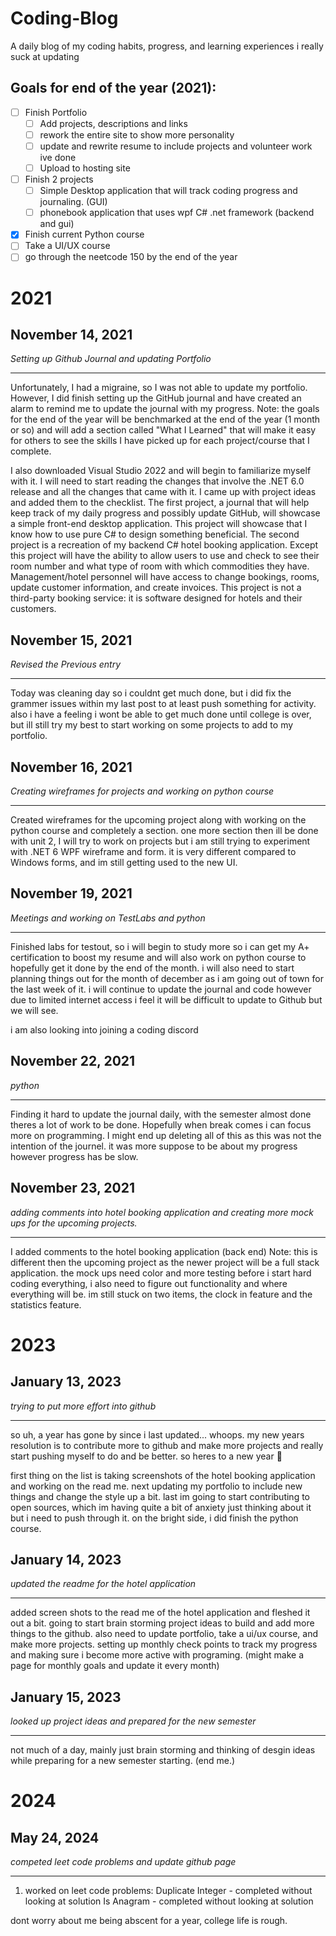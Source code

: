 # Coding-Blog
  A daily blog of my coding habits, progress, and learning experiences
  i really suck at updating

## Goals for end of the year (2021):
 - [ ] Finish Portfolio
     - [ ] Add projects, descriptions and links
     - [ ] rework the entire site to show more personality
     - [ ] update and rewrite resume to include projects and volunteer work ive done
     - [ ] Upload to hosting site
 - [ ] Finish 2 projects
     - [ ] Simple Desktop application that will track coding progress and journaling. (GUI)
     - [ ] phonebook application that uses wpf C# .net framework (backend and gui)
 - [X] Finish current Python course
 - [ ] Take a UI/UX course
 - [ ] go through the neetcode 150 by the end of the year

# 2021
## November 14, 2021
*Setting up Github Journal and updating Portfolio*

<hr>

Unfortunately, I had a migraine, so I was not able to update my portfolio. However, I did finish setting up the GitHub journal and have created an alarm to remind me to update the journal with my progress. Note: the goals for the end of the year will be benchmarked at the end of the year (1 month or so) and will add a section called "What I Learned" that will make it easy for others to see the skills I have picked up for each project/course that I complete.


I also downloaded Visual Studio 2022 and will begin to familiarize myself with it. I will need to start reading the changes that involve the .NET 6.0 release and all the changes that came with it. I came up with project ideas and added them to the checklist. The first project, a journal that will help keep track of my daily progress and possibly update GitHub, will showcase a simple front-end desktop application. This project will showcase that I know how to use pure C# to design something beneficial. The second project is a recreation of my backend C# hotel booking application. Except this project will have the ability to allow users to use and check to see their room number and what type of room with which commodities they have. Management/hotel personnel will have access to change bookings, rooms, update customer information, and create invoices. This project is not a third-party booking service: it is software designed for hotels and their customers. 
 
 ## November 15, 2021
*Revised the Previous entry*

<hr>

Today was cleaning day so i couldnt get much done, but i did fix the grammer issues within my last post to at least push something for activity. also i have a feeling i wont be able to get much done until college is over, but ill still try my best to start working on some projects to add to my portfolio. 
  
## November 16, 2021
*Creating wireframes for projects and working on python course*

<hr>

Created wireframes for the upcoming project along with working on the python course and completely a section. one more section then ill be done with unit 2, I will try to work on projects but i am still trying to experiment with .NET 6 WPF wireframe and form. it is very different compared to Windows forms, and im still getting used to the new UI. 

## November 19, 2021
*Meetings and working on TestLabs and python*

<hr>

Finished labs for testout, so i will begin to study more so i can get my A+ certification to boost my resume and will also work on python course to hopefully get it done by the end of the month. i will also need to start planning things out for the month of december as i am going out of town for the last week of it. i will continue to update the journal and code however due to limited internet access i feel it will be difficult to update to Github but we will see.

i am also looking into joining a coding discord

## November 22, 2021
*python*

<hr>

Finding it hard to update the journal daily, with the semester almost done theres a lot of work to be done. Hopefully when break comes i can focus more on programming. I might end up deleting all of this as this was not the intention of the journel. it was more suppose to be about my progress however progress has be slow.

## November 23, 2021
*adding comments into hotel booking application and creating more mock ups for the upcoming projects.*

<hr>

I added comments to the hotel booking application (back end) Note: this is different then the upcoming project as the newer project will be a full stack application. the mock ups need color and more testing before i start hard coding everything, i also need to figure out functionality and where everything will be. im still stuck on two items, the clock in feature and the statistics feature.

# 2023
## January 13, 2023
*trying to put more effort into github*

<hr>

so uh, a year has gone by since i last updated... whoops. my new years resolution is to contribute more to github and make more projects and really start pushing myself to do and be better. so heres to a new year :beers:

first thing on the list is taking screenshots of the hotel booking application and working on the read me. next updating my portfolio to include new things and change the style up a bit. last im going to start contributing to open sources, which im having quite a bit of anxiety just thinking about it but i need to push through it. on the bright side, i did finish the python course.  

## January 14, 2023
*updated the readme for the hotel application*

<hr>

added screen shots to the read me of the hotel application and fleshed it out a bit. going to start brain storming project ideas to build and add more things to the github. also need to update portfolio, take a ui/ux course, and make more projects. setting up monthly check points to track my progress and making sure i become more active with programing. (might make a page for monthly goals and update it every month)

## January 15, 2023
*looked up project ideas and prepared for the new semester*

<hr>

not much of a day, mainly just brain storming and thinking of desgin ideas while preparing for a new semester starting. (end me.)

# 2024
## May 24, 2024 
*competed leet code problems and update github page*

<hr>

1. worked on leet code problems:
  Duplicate Integer - completed without looking at solution
  Is Anagram - completed without looking at solution

dont worry about me being abscent for a year, college life is rough.

